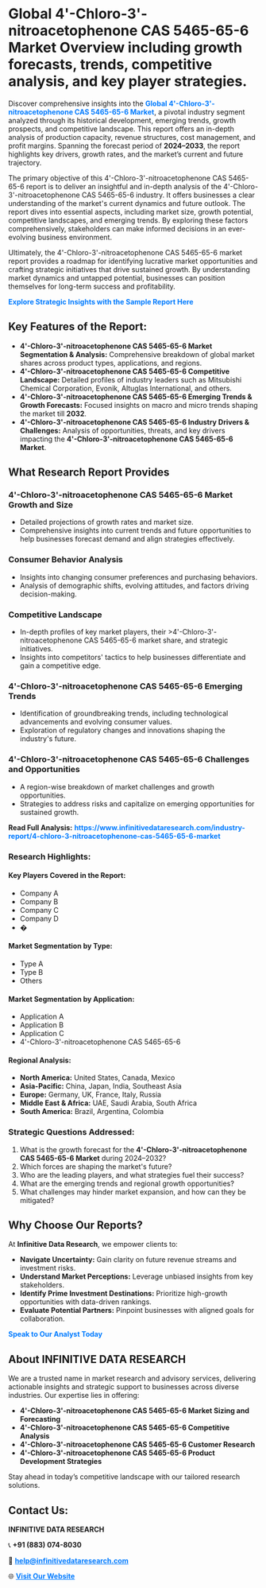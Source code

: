 <h1>Global 4'-Chloro-3'-nitroacetophenone CAS 5465-65-6 Market Overview including growth forecasts, trends, competitive analysis, and key player strategies.</h1>
<p>
Discover comprehensive insights into the 
<a href="https://www.infinitivedataresearch.com/industry-report/4-chloro-3-nitroacetophenone-cas-5465-65-6-market" rel="dofollow" style="color: #007BFF; text-decoration: none;"><strong>Global 4'-Chloro-3'-nitroacetophenone CAS 5465-65-6 Market</strong></a>, a pivotal industry segment analyzed through its historical development, emerging trends, growth prospects, and competitive landscape. This report offers an in-depth analysis of production capacity, revenue structures, cost management, and profit margins. Spanning the forecast period of <strong>2024–2033</strong>, the report highlights key drivers, growth rates, and the market’s current and future trajectory.
</p>
<p>
The primary objective of this 4'-Chloro-3'-nitroacetophenone CAS 5465-65-6 report is to deliver an insightful and in-depth analysis of the 4'-Chloro-3'-nitroacetophenone CAS 5465-65-6 industry. It offers businesses a clear understanding of the market's current dynamics and future outlook. The report dives into essential aspects, including market size, growth potential, competitive landscapes, and emerging trends. By exploring these factors comprehensively, stakeholders can make informed decisions in an ever-evolving business environment.
</p>
<p>
Ultimately, the 4'-Chloro-3'-nitroacetophenone CAS 5465-65-6 market report provides a roadmap for identifying lucrative market opportunities and crafting strategic initiatives that drive sustained growth. By understanding market dynamics and untapped potential, businesses can position themselves for long-term success and profitability.
</p>
<p>
<a href="https://www.infinitivedataresearch.com/request-sample/reportId=110465" style="color: #007BFF; text-decoration: none;"><strong>Explore Strategic Insights with the Sample Report Here</strong></a>
</p>

<h2>Key Features of the Report:</h2>
<ul>
<li><strong>4'-Chloro-3'-nitroacetophenone CAS 5465-65-6 Market Segmentation & Analysis:</strong> Comprehensive breakdown of global market shares across product types, applications, and regions.</li>
<li><strong>4'-Chloro-3'-nitroacetophenone CAS 5465-65-6 Competitive Landscape:</strong> Detailed profiles of industry leaders such as Mitsubishi Chemical Corporation, Evonik, Altuglas International, and others.</li>
<li><strong>4'-Chloro-3'-nitroacetophenone CAS 5465-65-6 Emerging Trends & Growth Forecasts:</strong> Focused insights on macro and micro trends shaping the market till <strong>2032</strong>.</li>
<li><strong>4'-Chloro-3'-nitroacetophenone CAS 5465-65-6 Industry Drivers & Challenges:</strong> Analysis of opportunities, threats, and key drivers impacting the <strong>4'-Chloro-3'-nitroacetophenone CAS 5465-65-6 Market</strong>.</li>
</ul>

<h2>What Research Report Provides</h2>
<h3>4'-Chloro-3'-nitroacetophenone CAS 5465-65-6 Market Growth and Size</h3>
<ul>
<li>Detailed projections of growth rates and market size.</li>
<li>Comprehensive insights into current trends and future opportunities to help businesses forecast demand and align strategies effectively.</li>
</ul>

<h3>Consumer Behavior Analysis</h3>
<ul>
<li>Insights into changing consumer preferences and purchasing behaviors.</li>
<li>Analysis of demographic shifts, evolving attitudes, and factors driving decision-making.</li>
</ul>

<h3>Competitive Landscape</h3>
<ul>
<li>In-depth profiles of key market players, their >4'-Chloro-3'-nitroacetophenone CAS 5465-65-6 market share, and strategic initiatives.</li>
<li>Insights into competitors' tactics to help businesses differentiate and gain a competitive edge.</li>
</ul>

<h3>4'-Chloro-3'-nitroacetophenone CAS 5465-65-6 Emerging Trends</h3>
<ul>
<li>Identification of groundbreaking trends, including technological advancements and evolving consumer values.</li>
<li>Exploration of regulatory changes and innovations shaping the industry's future.</li>
</ul>

<h3>4'-Chloro-3'-nitroacetophenone CAS 5465-65-6 Challenges and Opportunities</h3>
<ul>
<li>A region-wise breakdown of market challenges and growth opportunities.</li>
<li>Strategies to address risks and capitalize on emerging opportunities for sustained growth.</li>
</ul>
<p><strong>Read Full Analysis:</strong> <a href="https://www.infinitivedataresearch.com/industry-report/4-chloro-3-nitroacetophenone-cas-5465-65-6-market" rel="dofollow" style="color: #007BFF; text-decoration: none;"><strong>https://www.infinitivedataresearch.com/industry-report/4-chloro-3-nitroacetophenone-cas-5465-65-6-market</strong></a></p>
<h3>Research Highlights:</h3>
<h4>Key Players Covered in the Report:</h4>
<ul><li>Company A</li><li>Company B</li><li>Company C</li><li>Company D</li><li>�</li></ul>
<h4>Market Segmentation by Type:</h4>
<ul><li>Type A</li><li>Type B</li><li>Others</li></ul>
<h4>Market Segmentation by Application:</h4>
<ul><li>Application A</li><li>Application B</li><li>Application C</li><li>4&#039;-Chloro-3&#039;-nitroacetophenone CAS 5465-65-6</li></ul>

<h4>Regional Analysis:</h4>
<ul>
<li><strong>North America:</strong> United States, Canada, Mexico</li>
<li><strong>Asia-Pacific:</strong> China, Japan, India, Southeast Asia</li>
<li><strong>Europe:</strong> Germany, UK, France, Italy, Russia</li>
<li><strong>Middle East & Africa:</strong> UAE, Saudi Arabia, South Africa</li>
<li><strong>South America:</strong> Brazil, Argentina, Colombia</li>
</ul>

<h3>Strategic Questions Addressed:</h3>
<ol>
<li>What is the growth forecast for the <strong>4'-Chloro-3'-nitroacetophenone CAS 5465-65-6 Market</strong> during 2024–2032?</li>
<li>Which forces are shaping the market's future?</li>
<li>Who are the leading players, and what strategies fuel their success?</li>
<li>What are the emerging trends and regional growth opportunities?</li>
<li>What challenges may hinder market expansion, and how can they be mitigated?</li>
</ol>

<h2>Why Choose Our Reports?</h2>
<p>At <strong>Infinitive Data Research</strong>, we empower clients to:</p>
<ul>
<li><strong>Navigate Uncertainty:</strong> Gain clarity on future revenue streams and investment risks.</li>
<li><strong>Understand Market Perceptions:</strong> Leverage unbiased insights from key stakeholders.</li>
<li><strong>Identify Prime Investment Destinations:</strong> Prioritize high-growth opportunities with data-driven rankings.</li>
<li><strong>Evaluate Potential Partners:</strong> Pinpoint businesses with aligned goals for collaboration.</li>
</ul>
<p><a href="https://www.infinitivedataresearch.com/industry-report/4-chloro-3-nitroacetophenone-cas-5465-65-6-market" rel="dofollow" style="color: #007BFF; text-decoration: none;"><strong>Speak to Our Analyst Today</strong></a></p>

<h2>About INFINITIVE DATA RESEARCH</h2>
<p>We are a trusted name in market research and advisory services, delivering actionable insights and strategic support to businesses across diverse industries. Our expertise lies in offering:</p>
<ul>
<li><strong>4'-Chloro-3'-nitroacetophenone CAS 5465-65-6 Market Sizing and Forecasting</strong></li>
<li><strong>4'-Chloro-3'-nitroacetophenone CAS 5465-65-6 Competitive Analysis</strong></li>
<li><strong>4'-Chloro-3'-nitroacetophenone CAS 5465-65-6 Customer Research</strong></li>
<li><strong>4'-Chloro-3'-nitroacetophenone CAS 5465-65-6 Product Development Strategies</strong></li>
</ul>
<p>Stay ahead in today’s competitive landscape with our tailored research solutions.</p>

<h2>Contact Us:</h2>
<p><strong>INFINITIVE DATA RESEARCH</strong></p>
<p>📞 <strong>+91 (883) 074-8030</strong></p>
<p>📧 <strong><a href="mailto:help@infinitivedataresearch.com" style="color: #007BFF;">help@infinitivedataresearch.com</a></strong></p>
<p>🌐 <strong><a href="https://www.infinitivedataresearch.com" rel="dofollow" style="color: #007BFF;">Visit Our Website</a></strong></p>